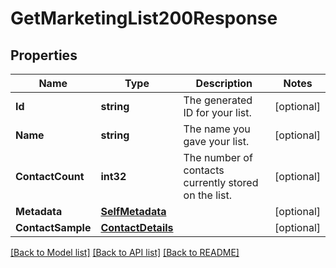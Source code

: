 # GetMarketingList200Response

## Properties

Name | Type | Description | Notes
------------ | ------------- | ------------- | -------------
**Id** | **string** | The generated ID for your list. |[optional] 
**Name** | **string** | The name you gave your list. |[optional] 
**ContactCount** | **int32** | The number of contacts currently stored on the list. |[optional] 
**Metadata** | [**SelfMetadata**](SelfMetadata.md) |  |[optional] 
**ContactSample** | [**ContactDetails**](ContactDetails.md) |  |[optional] 

[[Back to Model list]](../README.md#documentation-for-models) [[Back to API list]](../README.md#documentation-for-api-endpoints) [[Back to README]](../README.md)


